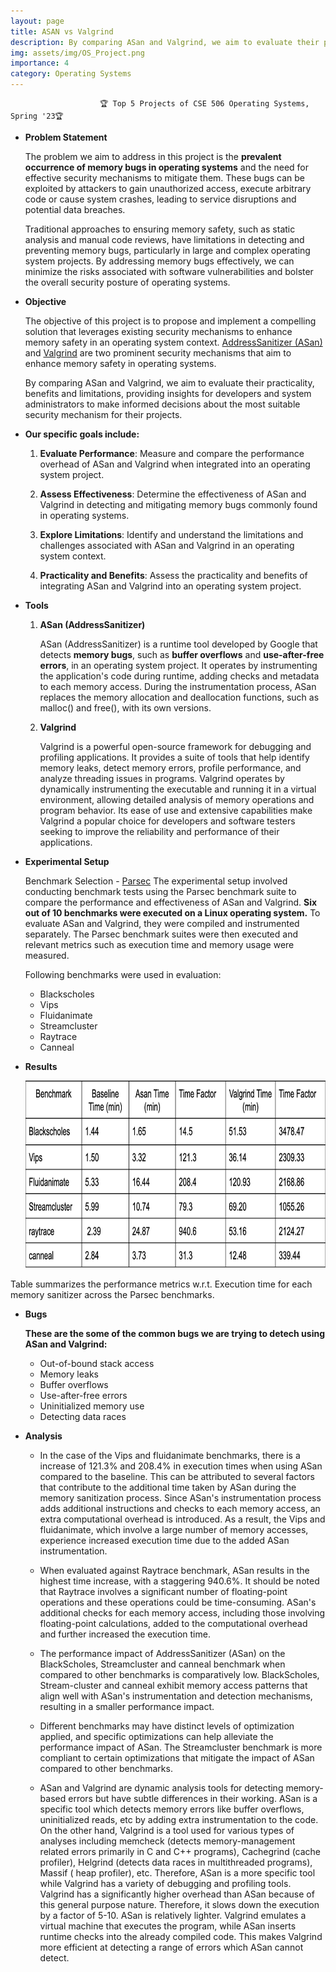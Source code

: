 ```yaml
---
layout: page
title: ASAN vs Valgrind 
description: By comparing ASan and Valgrind, we aim to evaluate their practicality ,providing insights for developers to make informed decisions about suitable security mechanisms for their work. 
img: assets/img/OS_Project.png
importance: 4
category: Operating Systems
---
```

```
                    🏆 Top 5 Projects of CSE 506 Operating Systems, Spring '23🏆
```

- **Problem Statement**

    The problem we aim to address in this project is the **prevalent occurrence of memory bugs in operating systems** and the need for effective security mechanisms to mitigate them. These bugs can be exploited by attackers to gain unauthorized access, execute arbitrary code or cause system crashes, leading to service disruptions and potential data breaches.

    Traditional approaches to ensuring memory safety, such as static analysis and manual code reviews, have limitations in detecting and preventing memory bugs, particularly in large and complex operating system projects. By addressing memory bugs effectively, we can minimize the risks associated with software vulnerabilities and bolster the overall security posture of operating systems.

<!-- 
     ---
    layout: page
    title: project
    description: a project with a background image
    img: /assets/img/12.jpg
    --- -->

- **Objective** 

    The objective of this project is to propose and implement a compelling solution that leverages existing security mechanisms to enhance memory safety in an operating system context. [AddressSanitizer (ASan)](https://github.com/google/sanitizers/wiki/AddressSanitizer) and [Valgrind](https://valgrind.org/) are two prominent security mechanisms that aim to enhance memory safety in operating systems.

    By comparing ASan and Valgrind, we aim to evaluate their practicality, benefits and limitations, providing insights for developers and system administrators to make informed decisions about the most suitable security mechanism for their projects.

- **Our specific goals include:**

    1. **Evaluate Performance**: Measure and compare the performance overhead of ASan and Valgrind when integrated into an operating system project. 

    2. **Assess Effectiveness**: Determine the effectiveness of ASan and Valgrind in detecting and mitigating memory bugs commonly found in operating systems. 

    3. **Explore Limitations**: Identify and understand the limitations and challenges associated with ASan and Valgrind in an operating system context. 

    4. **Practicality and Benefits**: Assess the practicality and benefits of integrating ASan and Valgrind into an operating system project.

* **Tools**

    1. **ASan (AddressSanitizer)** 

        ASan (AddressSanitizer) is a runtime tool developed by Google that detects **memory bugs**, such as **buffer overflows** and **use-after-free errors**, in an operating system project. It operates by instrumenting the application's code during runtime, adding checks and metadata to each memory access. During the instrumentation process, ASan replaces the memory allocation and deallocation functions, such as malloc() and free(), with its own versions.

    2. **Valgrind**

        Valgrind is a powerful open-source framework for debugging and profiling applications. It provides a suite of tools that help identify memory leaks, detect memory errors, profile performance, and analyze threading issues in programs. Valgrind operates by dynamically instrumenting the executable and running it in a virtual environment, allowing detailed analysis of memory operations and program behavior. Its ease of use and extensive capabilities make Valgrind a popular choice for developers and software testers seeking to improve the reliability and performance of their applications. 


- **Experimental Setup**

    Benchmark Selection - [Parsec](https://parsec.cs.princeton.edu/overview.htm)
    The experimental setup involved conducting benchmark tests using the Parsec benchmark suite to compare the performance and effectiveness of ASan and Valgrind. **Six out of 10 benchmarks were executed on a Linux operating system.**
    To evaluate ASan and Valgrind, they were compiled and instrumented separately. The Parsec benchmark suites were then executed and relevant metrics such as execution time and memory usage were measured.

    Following benchmarks were used in evaluation:
    * Blackscholes
    * Vips
    * Fluidanimate
    * Streamcluster
    * Raytrace
    * Canneal

- **Results**

    <div class="results">
        <img class="result_img" src="/assets/img/result_OS.png" width="550" height="300">
    </div>

Table summarizes the performance metrics w.r.t. Execution time for each memory sanitizer across the Parsec benchmarks.


- **Bugs**

    **These are the some of the common bugs we are trying to detech using ASan and Valgrind:**

    * Out-of-bound stack access 
    * Memory leaks  
    * Buffer overflows
    * Use-after-free errors
    * Uninitialized memory use
    * Detecting data races



- **Analysis**

    * In the case of the Vips and fluidanimate benchmarks, there is a increase of 121.3% and 208.4% in execution times when using ASan compared to the baseline. This can be attributed to several factors that contribute to the additional time taken by ASan during the memory sanitization process. Since ASan's instrumentation process adds additional instructions and checks to each memory access, an extra computational overhead is introduced. As a result, the Vips and fluidanimate, which involve a large number of memory accesses, experience increased execution time due to the added ASan instrumentation. 

    * When evaluated against Raytrace benchmark, ASan results in the highest time increase, with a staggering 940.6%. It should be noted that Raytrace involves a significant number of floating-point operations and these operations could be time-consuming. ASan's additional checks for each memory access, including those involving floating-point calculations, added to the computational overhead and further increased the execution time. 

    * The performance impact of AddressSanitizer (ASan) on the BlackScholes, Streamcluster and canneal benchmark when compared to other benchmarks is comparatively low. BlackScholes, Stream-cluster and canneal exhibit memory access patterns that align well with ASan's instrumentation and detection mechanisms, resulting in a smaller performance impact.

    * Different benchmarks may have distinct levels of optimization applied, and specific optimizations can help alleviate the performance impact of ASan. The Streamcluster benchmark is more compliant to certain optimizations that mitigate the impact of ASan compared to other benchmarks.

    * ASan and Valgrind are dynamic analysis tools for detecting memory-based errors but have subtle differences in their working. ASan is a specific tool which detects memory errors like buffer overflows, uninitialized reads, etc by adding extra instrumentation to the code. On the other hand, Valgrind is a tool used for various types of analyses including memcheck (detects memory-management related errors primarily in C and C++ programs), Cachegrind (cache profiler), Helgrind (detects data races in multithreaded programs), Massif ( heap profiler), etc. Therefore, ASan is a more specific tool while Valgrind has a variety of debugging and profiling tools. Valgrind has a significantly higher overhead than ASan because of this general purpose nature. Therefore, it slows down the execution by a factor of 5-10. ASan is relatively lighter. Valgrind emulates a virtual machine that executes the program, while ASan inserts runtime checks into the already compiled code. This makes Valgrind more efficient at detecting a range of errors which ASan cannot detect.
